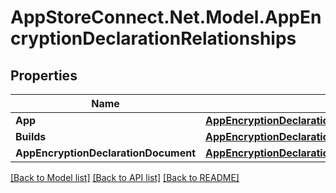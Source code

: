 # AppStoreConnect.Net.Model.AppEncryptionDeclarationRelationships

## Properties

Name | Type | Description | Notes
------------ | ------------- | ------------- | -------------
**App** | [**AppEncryptionDeclarationRelationshipsApp**](AppEncryptionDeclarationRelationshipsApp.md) |  | [optional] 
**Builds** | [**AppEncryptionDeclarationRelationshipsBuilds**](AppEncryptionDeclarationRelationshipsBuilds.md) |  | [optional] 
**AppEncryptionDeclarationDocument** | [**AppEncryptionDeclarationRelationshipsAppEncryptionDeclarationDocument**](AppEncryptionDeclarationRelationshipsAppEncryptionDeclarationDocument.md) |  | [optional] 

[[Back to Model list]](../README.md#documentation-for-models) [[Back to API list]](../README.md#documentation-for-api-endpoints) [[Back to README]](../README.md)

